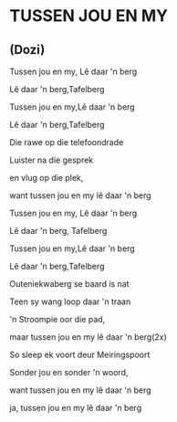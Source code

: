 # TUSSEN JOU EN MY
## (Dozi)

Tussen jou en my, Lê daar 'n berg

Lê daar 'n berg,Tafelberg

Tussen jou en my,Lê daar 'n berg

Lê daar 'n berg,Tafelberg


Die rawe op die telefoondrade

Luister na die gesprek

en vlug op die plek,

want tussen jou en my lê daar 'n berg


Tussen jou en my, Lê daar 'n berg

Lê daar 'n berg, Tafelberg

Tussen jou en my,Lê daar 'n berg

Lê daar 'n berg,Tafelberg


Outeniekwaberg se baard is nat

Teen sy wang loop daar 'n traan

'n Stroompie oor die pad,

maar tussen jou en my lê daar 'n berg(2x)


So sleep ek voort deur Meiringspoort

Sonder jou en sonder 'n woord,

want tussen jou en my lê daar 'n berg

ja, tussen jou en my lê daar 'n berg

